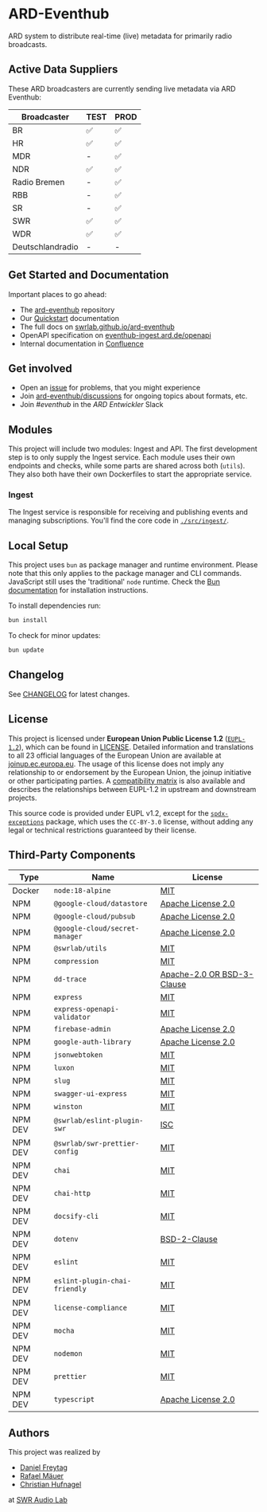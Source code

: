 # ARD-Eventhub

ARD system to distribute real-time (live) metadata for primarily radio broadcasts.

## Active Data Suppliers

These ARD broadcasters are currently sending live metadata via ARD Eventhub:

| Broadcaster      | TEST | PROD |
| ---------------- | ---- | ---- |
| BR               | ✅   | ✅   |
| HR               | ✅   | ✅   |
| MDR              | -    | ✅   |
| NDR              | ✅   | ✅   |
| Radio Bremen     | -    | ✅   |
| RBB              | -    | ✅   |
| SR               | -    | ✅   |
| SWR              | ✅   | ✅   |
| WDR              | ✅   | ✅   |
| Deutschlandradio | -    | -    |

## Get Started and Documentation

Important places to go ahead:

- The [ard-eventhub](https://github.com/swrlab/ard-eventhub) repository
- Our [Quickstart](docs/QUICKSTART.md) documentation
- The full docs on [swrlab.github.io/ard-eventhub](https://swrlab.github.io/ard-eventhub/)
- OpenAPI specification on [eventhub-ingest.ard.de/openapi](https://eventhub-ingest.ard.de/openapi)
- Internal documentation in [Confluence](https://confluence.ard.de/x/4AmgDw)

## Get involved

- Open an [issue](https://github.com/swrlab/ard-eventhub/issues) for problems, that you might experience
- Join [ard-eventhub/discussions](https://github.com/swrlab/ard-eventhub/discussions) for ongoing topics about formats, etc.
- Join _#eventhub_ in the _ARD Entwickler_ Slack

## Modules

This project will include two modules: Ingest and API. The first development step is to only supply the Ingest service. Each module uses their own endpoints and checks, while some parts are shared across both (`utils`). They also both have their own Dockerfiles to start the appropriate service.

### Ingest

The Ingest service is responsible for receiving and publishing events and managing subscriptions. You'll find the core code in [`./src/ingest/`](./src/ingest/).

## Local Setup

This project uses `bun` as package manager and runtime environment. Please note that this only applies to the package manager and CLI commands. JavaScript still uses the 'traditional' `node` runtime. Check the [Bun documentation](https://bun.sh/docs/installation) for installation instructions.

To install dependencies run:

```sh
bun install
```

To check for minor updates:

```sh
bun update
```

## Changelog

See [CHANGELOG](CHANGELOG.md) for latest changes.

## License

This project is licensed under **European Union Public License 1.2** ([`EUPL-1.2`](https://spdx.org/licenses/EUPL-1.2.html)), which can be found in [LICENSE](LICENSE.txt). Detailed information and translations to all 23 official languages of the European Union are available at [joinup.ec.europa.eu](https://joinup.ec.europa.eu/collection/eupl/eupl-text-eupl-12). The usage of this license does not imply any relationship to or endorsement by the European Union, the joinup initiative or other participating parties.
A [compatibility matrix](https://joinup.ec.europa.eu/collection/eupl/matrix-eupl-compatible-open-source-licences) is also available and describes the relationships between EUPL-1.2 in upstream and downstream projects.

This source code is provided under EUPL v1.2, except for the [`spdx-exceptions`](https://www.npmjs.com/package/spdx-exceptions) package, which uses the `CC-BY-3.0` license, without adding any legal or technical restrictions guaranteed by their license.

## Third-Party Components

| Type    | Name                           | License                                                                                            |
| ------- | ------------------------------ | -------------------------------------------------------------------------------------------------- |
| Docker  | `node:18-alpine`               | [MIT](https://github.com/nodejs/node/blob/master/LICENSE)                                          |
| NPM     | `@google-cloud/datastore`      | [Apache License 2.0](https://github.com/googleapis/nodejs-datastore/blob/master/LICENSE)           |
| NPM     | `@google-cloud/pubsub`         | [Apache License 2.0](https://github.com/googleapis/nodejs-pubsub/blob/master/LICENSE)              |
| NPM     | `@google-cloud/secret-manager` | [Apache License 2.0](https://github.com/googleapis/nodejs-secret-manager/blob/master/LICENSE)      |
| NPM     | `@swrlab/utils`                | [MIT](https://github.com/swrlab/node-utils/blob/main/LICENSE.md)                                   |
| NPM     | `compression`                  | [MIT](https://github.com/expressjs/compression/blob/master/LICENSE)                                |
| NPM     | `dd-trace`                     | [Apache-2.0 OR BSD-3-Clause](https://github.com/DataDog/dd-trace-js/blob/master/LICENSE)           |
| NPM     | `express`                      | [MIT](https://github.com/expressjs/express/blob/master/LICENSE)                                    |
| NPM     | `express-openapi-validator`    | [MIT](https://github.com/cdimascio/express-openapi-validator/blob/master/LICENSE)                  |
| NPM     | `firebase-admin`               | [Apache License 2.0](https://github.com/firebase/firebase-admin-node/blob/master/LICENSE)          |
| NPM     | `google-auth-library`          | [Apache License 2.0](https://github.com/googleapis/google-auth-library-nodejs/blob/master/LICENSE) |
| NPM     | `jsonwebtoken`                 | [MIT](https://github.com/auth0/node-jsonwebtoken/blob/master/LICENSE)                              |
| NPM     | `luxon`                        | [MIT](https://github.com/moment/luxon/blob/master/LICENSE.md)                                      |
| NPM     | `slug`                         | [MIT](https://github.com/Trott/slug/blob/master/LICENSE)                                           |
| NPM     | `swagger-ui-express`           | [MIT](https://github.com/scottie1984/swagger-ui-express/blob/master/LICENSE)                       |
| NPM     | `winston`                      | [MIT](https://github.com/winstonjs/winston/blob/master/LICENSE)                                    |
| NPM DEV | `@swrlab/eslint-plugin-swr`    | [ISC](https://github.com/swrlab/eslint-plugin-swr/blob/main/package.json)                          |
| NPM DEV | `@swrlab/swr-prettier-config`  | [MIT](https://github.com/swrlab/swr-prettier-config/blob/main/LICENSE.txt)                         |
| NPM DEV | `chai`                         | [MIT](https://github.com/chaijs/chai/blob/master/LICENSE)                                          |
| NPM DEV | `chai-http`                    | [MIT](https://github.com/chaijs/chai-http/blob/master/package.json)                                |
| NPM DEV | `docsify-cli`                  | [MIT](https://github.com/docsifyjs/docsify-cli/blob/master/LICENSE)                                |
| NPM DEV | `dotenv`                       | [BSD-2-Clause](https://github.com/motdotla/dotenv/blob/master/LICENSE)                             |
| NPM DEV | `eslint`                       | [MIT](https://github.com/eslint/eslint/blob/master/LICENSE)                                        |
| NPM DEV | `eslint-plugin-chai-friendly`  | [MIT](https://github.com/ihordiachenko/eslint-plugin-chai-friendly/blob/master/LICENSE)            |
| NPM DEV | `license-compliance`           | [MIT](https://github.com/tmorell/license-compliance/blob/master/LICENSE)                           |
| NPM DEV | `mocha`                        | [MIT](https://github.com/mochajs/mocha/blob/master/LICENSE)                                        |
| NPM DEV | `nodemon`                      | [MIT](https://github.com/remy/nodemon/blob/master/LICENSE)                                         |
| NPM DEV | `prettier`                     | [MIT](https://github.com/prettier/prettier/blob/main/LICENSE)                                      |
| NPM DEV | `typescript`                   | [Apache License 2.0](https://github.com/microsoft/TypeScript/blob/main/LICENSE.txt)                |

## Authors

This project was realized by

- [Daniel Freytag](https://github.com/frytg)
- [Rafael Mäuer](https://github.com/rafaelmaeuer)
- [Christian Hufnagel](https://github.com/chhufnagel)

at [SWR Audio Lab](https://www.swr.de/audiolab)
